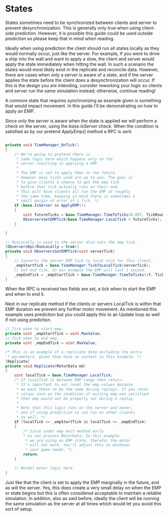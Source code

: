 # States

States sometimes need to be synchronized between clients and server to prevent desynchronization. This is generally only true when using client-side prediction. However, it is possible this guide could be used outside prediction so please keep that in mind when reading.

Ideally when using prediction the client should run all states locally as they would normally occur, just like the server. For example, if you were to drive a ship into the wall and want to apply a slow, the client and server would apply the state immediately when hitting the wall. In such a scenario the states would most likely exist in the replicate and reconcile data. However, there are cases when only a server is aware of a state, and if the server applies the state before the client does a desynchronization will occur. If this is the design you are intending, consider reworking your logic so clients and server run the same simulation instead; otherwise, continue reading!

A common state that requires synchronizing as example given is something that would impact movement. In this guide I'll be demonstrating on how to apply an EMP.

Since only the server is aware when the state is applied we will perform a check on the server, using the _base.IsServer_ check. When the condition is satisfied as by our pretend _ApplyEmp()_ method a RPC is sent.

```csharp

private void TimeManager_OnTick()
{
    /* We're going to pretend there is
     * some logic here which happens only on the
     * server resulting in applying a EMP. 
     *
     * The EMP is set to apply 50ms in the future.
     * However many ticks used are up to you. The goal is
     * to give clients a chance to get the emp tick
     * before that tick actually runs on their end. 
     * This will have clients all run the EMP at roughly
     * the same time, keeping in mind there is sometimes a
     * small margin of error of 1 tick. */
    if (base.IsServer && ApplyEMP())
    {
        uint futureTicks = base.TimeManager.TimeToTicks(0.05f, TickRounding.RoundUp);
        ObserversSetEMPTick(base.TimeManager.LocalTick + futureTicks);
    }

}

// RunLocally is used to the server also sets the emp tick.
[ObserversRpc(RunLocally = true)]
private void ObserversSetEMPTick(uint serverTick)
{
    // Converts the server EMP tick to local tick for this client.
    _empStartTick = base.TimeManager.TickToLocalTick(serverTick);
    // Set end tick. In our example the EMP will last 1 second.
    _empEndTick = _empStartTick + base.TimeManager.TimeToTicks(1f, TickRounding.RoundUp);
}
```

When the RPC is received two fields are set, a tick when to start the EMP and when to end it.

Next in our replicate method if the clients or servers LocalTick is within that EMP duration we prevent any further motor movement. As mentioned this example uses prediction but you could apply this to an Update loop as well if not using prediction.

```csharp
// Tick when to start emp.
private uint _empStartTick = uint.MaxValue;
// Tick when to end emp.
private uint _empEndTick = uint.MaxValue;

/* This is an example of a replicate data excluding the extra
 * parameters, given they have no context in this example. */
[Replicate]
private void Replicate(MotorData md)
{
    uint localTick = base.TimeManager.LocalTick;
    /* If localTick is between EMP range then return.
     * It's important to not reset the emp values because
     * we want these to be the same during replays. If you reset
     * values soon as the condition of exiting emp was satisfied
     * then emp would not be properly set during a replay. 
     *
     * Note that this logic runs on the server and owner,
     * and if using prediction v2 can run on other clients
     * as well. */
    if (localTick >= _empStartTick && localTick <= _empEndTick)
    {
        /* Since under emp exit method early
        * to not process MotorData. In this example
         * we are using an EMP state, therefor the motor
         * will not work. You'll adjust this to whatever
         * your game needs. */
        return;
    }

    // Normal motor logic here. 
}
```

Just like that the client is set to apply the EMP marginally in the future, and as will the server. Yes, this does create a very small delay on when the EMP or state begins but this is often considered acceptable to maintain a reliable simulation. In addition, also as said before, ideally the client will be running the same simulation as the server at all times which would let you avoid this sort of setup.
